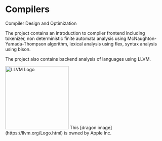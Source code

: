 # Compilers
Compiler Design and Optimization

The project contains an introduction to compiler frontend including tokenizer, non deterministic finite automata analysis using 
 McNaughton-Yamada-Thompson algorithm, lexical analysis using flex, syntax analysis using bison.

The project also contains backend analysis of languages using LLVM.

<img alt="LLVM Logo" src="https://llvm.org/img/DragonFull.png" width="200">
This [dragon image](https://llvm.org/Logo.html) is owned by Apple Inc. 
